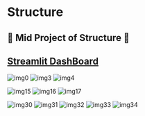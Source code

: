 # Structure
## 🦁 Mid Project of Structure 🦁

## [Streamlit DashBoard](https://ljedd2-midp-streamlit-intro-kizzcq.streamlitapp.com/)


![img0](
https://github.com/wumusill/Structure/readmepng/c3f0c3de964c4e84a8466f00b477a672wU4dROVI9zmhC79S-0.png)
![img3](
https://github.com/wumusill/Structure/readmepng/c3f0c3de964c4e84a8466f00b477a672wU4dROVI9zmhC79S-3.png)
![img4](
https://github.com/wumusill/Structure/readmepng/c3f0c3de964c4e84a8466f00b477a672wU4dROVI9zmhC79S-4.png)

![img15](
https://github.com/wumusill/Structure/readmepng/c3f0c3de964c4e84a8466f00b477a672wU4dROVI9zmhC79S-15.png)
![img16](
https://github.com/wumusill/Structure/readmepng/c3f0c3de964c4e84a8466f00b477a672wU4dROVI9zmhC79S-16.png)
![img17](
https://github.com/wumusill/Structure/readmepng/c3f0c3de964c4e84a8466f00b477a672wU4dROVI9zmhC79S-17.png)

![img30](
https://github.com/wumusill/Structure/readmepng/c3f0c3de964c4e84a8466f00b477a672wU4dROVI9zmhC79S-30.png)
![img31](
https://github.com/wumusill/Structure/readmepng/c3f0c3de964c4e84a8466f00b477a672wU4dROVI9zmhC79S-31.png)
![img32](
https://github.com/wumusill/Structure/readmepng/c3f0c3de964c4e84a8466f00b477a672wU4dROVI9zmhC79S-32.png)
![img33](
https://github.com/wumusill/Structure/readmepng/c3f0c3de964c4e84a8466f00b477a672wU4dROVI9zmhC79S-33.png)
![img34](
https://github.com/wumusill/Structure/readmepng/c3f0c3de964c4e84a8466f00b477a672wU4dROVI9zmhC79S-34.png)
